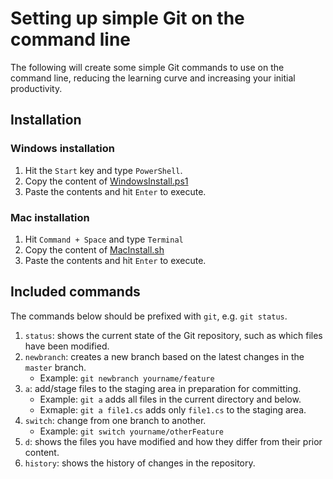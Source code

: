 # Setting up simple Git on the command line

The following will create some simple Git commands to use on the command line, reducing the
learning curve and increasing your initial productivity.

## Installation

### Windows installation

1. Hit the `Start` key and type `PowerShell`.
1. Copy the content of [WindowsInstall.ps1]
1. Paste the contents and hit `Enter` to execute.

### Mac installation

1. Hit `Command + Space` and type `Terminal`
1. Copy the content of [MacInstall.sh]
1. Paste the contents and hit `Enter` to execute.

## Included commands

The commands below should be prefixed with `git`, e.g. `git status`.

1. `status`: shows the current state of the Git repository, such as which files have been modified.
1. `newbranch`: creates a new branch based on the latest changes in the `master` branch.
   * Example: `git newbranch yourname/feature`
1. `a`: add/stage files to the staging area in preparation for committing.
   * Example: `git a` adds all files in the current directory and below.
   * Exmaple: `git a file1.cs` adds only `file1.cs` to the staging area.
1. `switch`: change from one branch to another.
   * Example: `git switch yourname/otherFeature`
1. `d`: shows the files you have modified and how they differ from their prior content.
1. `history`: shows the history of changes in the repository.

[WindowsInstall.ps1]: https://raw.githubusercontent.com/HolyNamesAcademy/PostAPPlusPlusClassResources/master/EasyGit/WindowsInstall.ps1
[MacInstall.sh]: https://raw.githubusercontent.com/HolyNamesAcademy/PostAPPlusPlusClassResources/master/EasyGit/MacInstall.sh
